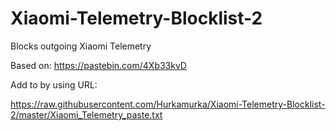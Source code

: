 # Xiaomi-Telemetry-Blocklist-2
Blocks outgoing Xiaomi Telemetry

Based on: https://pastebin.com/4Xb33kvD

Add to by using URL:

https://raw.githubusercontent.com/Hurkamurka/Xiaomi-Telemetry-Blocklist-2/master/Xiaomi_Telemetry_paste.txt
